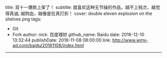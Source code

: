 title: 双十一爆款上架了！
subtitle: 就喜欢这种无节操的作品，越不上档次，越觉得真诚, 越狗血，越像是在真打折！
cover: double eleven explosion on the shelves.png
tags:
  - Git
  - Fork
author:
  nick: 百度理财
  github_name: Baidu
date: 2016-12-10 13:32:44
publishDate: 2016-11-08 08:00:00
link: http://www.wmy-ad.com/baidu/20161108/index.html
---

<!-- more -->
